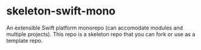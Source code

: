 # skeleton-swift-mono
An extensible Swift platform monorepo (can accomodate modules and multiple projects). This repo is a skeleton repo that you can fork or use as a template repo.
